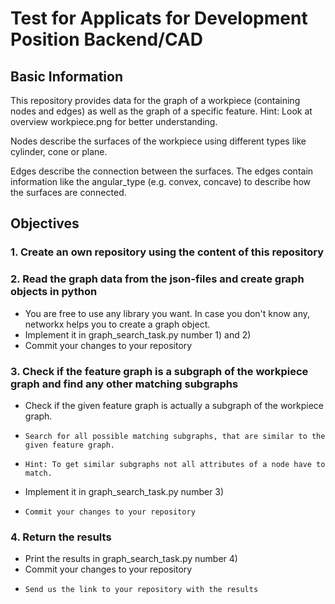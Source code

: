 # Test for Applicats for Development Position Backend/CAD

## Basic Information

This repository provides data for the graph of a workpiece (containing nodes and edges) as well as the graph of a specific feature.
Hint: Look at overview workpiece.png for better understanding.

Nodes describe the surfaces of the workpiece using different types like cylinder, cone or plane.

Edges describe the connection between the surfaces. The edges contain information like the angular_type (e.g. convex, concave) to describe how the surfaces are connected.

## Objectives

### 1. Create an own repository using the content of this repository


### 2. Read the graph data from the json-files and create graph objects in python

- 	You are free to use any library you want. In case you don't know any, networkx helps you to create a graph object.
- 	Implement it in graph_search_task.py number 1) and 2)
- 	Commit your changes to your repository


### 3. Check if the feature graph is a subgraph of the workpiece graph and find any other matching subgraphs 

-   Check if the given feature graph is actually a subgraph of the workpiece graph.
-	  Search for all possible matching subgraphs, that are similar to the given feature graph.
-	  Hint: To get similar subgraphs not all attributes of a node have to match.
-   Implement it in graph_search_task.py number 3)
-	  Commit your changes to your repository


### 4. Return the results

-   Print the results in graph_search_task.py number 4)
-   Commit your changes to your repository
-	  Send us the link to your repository with the results
